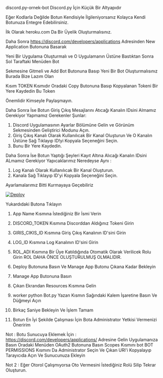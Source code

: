 discord.py-ornek-bot
Discord.py İçin Küçük Bir Altyapıdır 

Eğer Kodlarla Değilde Botun Kendisiyle İlgileniyorsanız Kolayca Kendi Botunuza Entegre Edebilirsiniz.

İlk Olarak heroku.com Da Bir Üyelik Oluşturmalısınız.

Daha  Sonra https://discord.com/developers/applications Adresinden New Application Butonuna Basarak

Yeni Bir Uygulama Oluşturmalı ve O Uygulamanın Üstüne Bastıktan Sonra Sol Taraftaki Menüden Bot 

Sekmesine Gitmeli ve Add Bot Butonuna Basıp Yeni Bir Bot Oluşturmalısınız Burada Bize Lazım Olan 

Kısım TOKEN Kısmıdır Oradaki Copy Butonuna Basıp Kopyalanan Tokeni Bir Yere Kaydedin Bu Token 

Önemlidir Kimseyle Paylaşmayın.

Daha Sonra İse Botun Giriş Çıkış Mesajlarını Atıcağı Kanalın IDsini Almamız Gerekiyor Yapmamız Gerekenler Şunlar:

1) Discord Uygulamasının Ayarlar Bölümüne Gelin ve Görünüm Sekmesinden Geliştirici Modunu Açın.
2) Giriş Çıkış Kanalı Olarak Kullanılıcak Bir Kanal Oluşturun Ve O Kanalın Üstüne Sağ Tıklayıp ID!yi Kopyala Seçeneğini Seçin.
3) Bunu Bir Yere Kaydedin. 

Daha Sonra İse Botun Yaptığı Şeyleri Kayıt Altına Alıcağı Kanalın IDsini ALmamız Gerekiyor Yapıcaklarımız Neredeyse Aynı :

1) Log Kanalı Olarak Kullanılıcak Bir Kanal Oluşturun.
2) Kanala Sağ Tıklayıp ID'yi Kopyala Seçeneğini Seçin.

Ayarlamalarımız Bitti Kurmayaya Geçebiliriz 

[![Deploy](https://www.herokucdn.com/deploy/button.svg)](https://heroku.com/deploy?template=https://github.com/NRFPUSPRO/discord.py-ornek-bot)

Yukardıdaki Butona Tıklayın 

1) App Name Kısmına İstediğiniz Bir  İsmi Verin

2) DISCORD_TOKEN Kısmına Discorddan Aldığınız Tokeni Girin

3) GIRIS_CIKIS_ID Kısmına Giriş Çıkış Kanalının ID'sini Girin

4) LOG_ID Kısmına Log Kanalının ID'sini Girin

5) ROL_ADI Kısmına Bir Üye Katıldığında Otomatik Olarak Verilicek Rolu Girin ROL DAHA ÖNCE OLUŞTURULMUŞ OLMALIDIR.

6) Deploy Butonuna Basın Ve Manage App Butonu Çıkana Kadar Bekleyin 

7) Manage App Butonuna Basın

8) Çıkan Ekrandan Resources Kısmına Gelin

9) worker python Bot.py Yazan Kısmın Sağındaki Kalem İşaretine Basın Ve Düğmeyi Açın 

10) Birkaç Saniye Bekleyin Ve İşlem Tamam

11) Botun En İyi Şekilde Çalışması İçin Bota Administrator Yetkisi Vermenizi Öneririm


Not : Botu Sunucuya Eklemek İçin : https://discord.com/developers/applications/ Adresine Gelin Uygulamanıza Basın Oradaki Menüden OAuth2 Butonuna Basın Scopes Kısmını bot BOT PERMISSIONS Kısmını Da Administrator Seçin Ve Çıkan URl'i Kopyalayıp Tarayıcıda Açın Ve Sunucunuza Ekleyin

Not 2 : Eğer Otorol Çalışmıyorsa Oto Vermesini İstediğiniz Rolü Silip Tekrar Oluşturun.